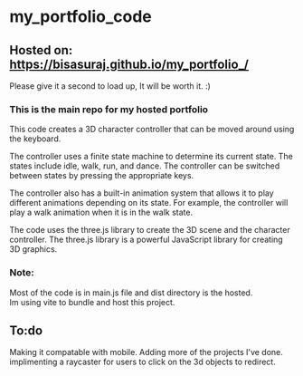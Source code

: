 # my_portfolio_code

## Hosted on: https://bisasuraj.github.io/my_portfolio_/
Please give it a second to load up, It will be worth it. :)

### This is the main repo for my hosted portfolio 

This code creates a 3D character controller that can be moved around using the keyboard.

The controller uses a finite state machine to determine its current state. The states include idle, walk, run, and dance. The controller can be switched between states by pressing the appropriate keys.

The controller also has a built-in animation system that allows it to play different animations depending on its state. For example, the controller will play a walk animation when it is in the walk state.

The code uses the three.js library to create the 3D scene and the character controller. The three.js library is a powerful JavaScript library for creating 3D graphics.

### Note:  
Most of the code is in main.js file and dist directory is the hosted.  
Im using vite to bundle and host this project. 


## To:do
Making it compatable with mobile. 
Adding more of the projects I've done. 
implimenting a raycaster for users to click on the 3d objects to redirect. 
